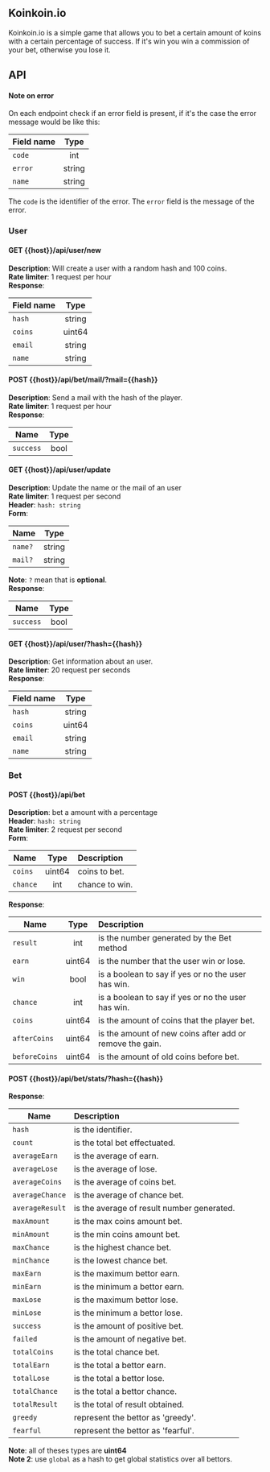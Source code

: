 ## Koinkoin.io

Koinkoin.io is a simple game that allows you to bet a certain amount of koins with a certain percentage of success. If it's win you win a commission of your bet, otherwise you lose it.

## API

#### Note on error

On each endpoint check if an error field is present, if it's the case the error message would be like this:

| Field name    | Type         |
| ------------- |:------------:|
| `code`       | int        |
| `error`      | string        |
| `name`      | string        |

The `code` is the identifier of the error. 
The `error` field is the message of the error.

### User

#### GET {{host}}/api/user/new
__Description__: Will create a user with a random hash and 100 coins. <br>
__Rate limiter__: 1 request per hour <br>
__Response__: <br>

| Field name    | Type         |
| ------------- |:------------:|
| `hash`       | string        |
| `coins`      | uint64        |
| `email`      | string        |
| `name`       | string        |

#### POST {{host}}/api/bet/mail/?mail={{hash}}

__Description__: Send a mail with the hash of the player. <br>
__Rate limiter__: 1 request per hour <br>
__Response__: <br>

| Name          | Type          |
| ------------- |:-------------:|
| `success`       | bool        |


#### GET {{host}}/api/user/update

__Description__: Update the name or the mail of an user <br>
__Rate limiter__: 1 request per second <br>
__Header__: `hash: string` <br>
__Form__: <br>

| Name          | Type          |
| ------------- |:-------------:|
| `name?`       | string        |
| `mail?`      | string        |

__Note__: `?` mean that is __optional__. <br>
__Response__:

| Name          | Type          |
| ------------- |:-------------:|
| `success`       | bool        |

#### GET {{host}}/api/user/?hash={{hash}}

__Description__: Get information about an user. <br>
__Rate limiter__: 20 request per seconds <br>
__Response__: <br>

| Field name    | Type         |
| ------------- |:------------:|
| `hash`       | string        |
| `coins`      | uint64        |
| `email`      | string        |
| `name`       | string        |

### Bet

#### POST {{host}}/api/bet <br>

__Description__: bet a amount with a percentage <br>
__Header__: `hash: string` <br>
__Rate limiter__: 2 request per second <br>
__Form__: <br>

| Name          | Type          | Description     |
| ------------- |:-------------:|:----------------|
| `coins`       | uint64        | coins to bet.   |
| `chance`      | int           | chance to win.   |

__Response__:

| Name          | Type          | Description                 |
| ------------- |:-------------:|:----------------------------|
| `result`        | int        | is the number generated by the Bet method       |
| `earn`         | uint64        | is the number that the user win or lose.     | 
| `win`          | bool           | is a boolean to say if yes or no the user has win.        | 
| `chance`       | int        | is a boolean to say if yes or no the user has win. | 
| `coins`       | uint64        | is the amount of coins that the player bet. | 
| `afterCoins`       | uint64        | is the amount of new coins after add or remove the gain. | 
| `beforeCoins`       | uint64        | is the amount of old coins before bet.| 

#### POST {{host}}/api/bet/stats/?hash={{hash}}

__Response__:

| Name          | Description                 |
| ------------- |:----------------------------|
| `hash` | is the identifier. |
| `count` | is the total bet effectuated. |
| `averageEarn` | is the average of earn. |
| `averageLose` | is the average of lose. |
| `averageCoins` | is the average of coins bet. |
| `averageChance` | is the average of chance bet. |
| `averageResult` | is the average of result number generated. |
| `maxAmount` | is the max coins amount bet. |
| `minAmount` | is the min coins amount bet. |
| `maxChance` | is the highest chance bet. |
| `minChance` | is the lowest chance bet. |
| `maxEarn` | is the maximum bettor earn. |
| `minEarn` | is the minimum a bettor earn. |
| `maxLose` | is the maximum bettor lose. |
| `minLose` | is the minimum a bettor lose. |
| `success` | is the amount of positive bet. |
| `failed` | is the amount of negative bet. |
| `totalCoins` | is the total chance bet. |
| `totalEarn` | is the total a bettor earn. |
| `totalLose` | is the total a bettor lose. |
| `totalChance` | is the total a bettor chance. |
| `totalResult` | is the total of result obtained. |
| `greedy` | represent the bettor as 'greedy'. |
| `fearful` | represent the bettor as 'fearful'. |

__Note__: all of theses types are __uint64__ <br>
__Note 2__: use `global` as a hash to get global statistics over all bettors.

